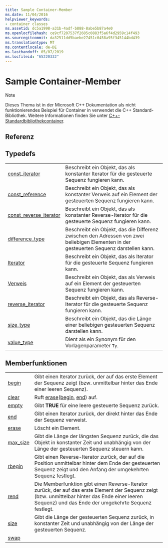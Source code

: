 ```yaml
---
title: Sample Container-Member
ms.date: 11/04/2016
helpviewer_keywords:
- container classes
ms.assetid: dc5a1998-a31b-4adf-b888-8abe5b87a4e0
ms.openlocfilehash: ce9cf7207537f2605c0883f5a6f4d2959c14f493
ms.sourcegitcommit: da32511dd5baebe27451c0458a95f345144bd439
ms.translationtype: MT
ms.contentlocale: de-DE
ms.lasthandoff: 05/07/2019
ms.locfileid: "65220332"
---
```

# <a name="sample-container-members"></a>Sample Container-Member

> [!NOTE]
> Dieses Thema ist in der Microsoft C++ Dokumentation als nicht funktionierendes Beispiel für Container in verwendet die C++ Standard-Bibliothek. Weitere Informationen finden Sie unter [C++-Standardbibliothekcontainer](../standard-library/stl-containers.md).

## <a name="reference"></a>Referenz

## <a name="typedefs"></a>Typedefs

|||
|-|-|
|[const_iterator](../standard-library/container-class-const-iterator.md)|Beschreibt ein Objekt, das als konstanter Iterator für die gesteuerte Sequenz fungieren kann.|
|[const_reference](../standard-library/container-class-const-reference.md)|Beschreibt ein Objekt, das als konstanter Verweis auf ein Element der gesteuerten Sequenz fungieren kann.|
|[const_reverse_iterator](../standard-library/container-class-const-reverse-iterator.md)|Beschreibt ein Objekt, das als konstanter Reverse-Iterator für die gesteuerte Sequenz fungieren kann.|
|[difference_type](../standard-library/container-class-difference-type.md)|Beschreibt ein Objekt, das die Differenz zwischen den Adressen von zwei beliebigen Elementen in der gesteuerten Sequenz darstellen kann.|
|[Iterator](../standard-library/container-class-iterator.md)|Beschreibt ein Objekt, das als Iterator für die gesteuerte Sequenz fungieren kann.|
|[Verweis](../standard-library/container-class-reference.md)|Beschreibt ein Objekt, das als Verweis auf ein Element der gesteuerten Sequenz fungieren kann.|
|[reverse_iterator](../standard-library/container-class-reverse-iterator.md)|Beschreibt ein Objekt, das als Reverse-Iterator für die gesteuerte Sequenz fungieren kann.|
|[size_type](../standard-library/container-class-size-type.md)|Beschreibt ein Objekt, das die Länge einer beliebigen gesteuerten Sequenz darstellen kann.|
|[value_type](../standard-library/container-class-value-type.md)|Dient als ein Synonym für den Vorlagenparameter `Ty`.|

## <a name="member-functions"></a>Memberfunktionen

|||
|-|-|
|[begin](../standard-library/container-class-begin.md)|Gibt einen Iterator zurück, der auf das erste Element der Sequenz zeigt (bzw. unmittelbar hinter das Ende einer leeren Sequenz).|
|[clear](../standard-library/container-class-clear.md)|Ruft [erase](../standard-library/container-class-erase.md)([begin](../standard-library/container-class-begin.md), [end](../standard-library/container-class-end.md)) auf.|
|[empty](../standard-library/container-class-empty.md)|Gibt **TRUE** für eine leere gesteuerte Sequenz zurück.|
|[end](../standard-library/container-class-end.md)|Gibt einen Iterator zurück, der direkt hinter das Ende der Sequenz verweist.|
|[erase](../standard-library/container-class-erase.md)|Löscht ein Element.|
|[max_size](../standard-library/container-class-max-size.md)|Gibt die Länge der längsten Sequenz zurück, die das Objekt in konstanter Zeit und unabhängig von der Länge der gesteuerten Sequenz steuern kann.|
|[rbegin](../standard-library/container-class-rbegin.md)|Gibt einen Reverse-Iterator zurück, der auf die Position unmittelbar hinter dem Ende der gesteuerten Sequenz zeigt und den Anfang der umgekehrten Sequenz festlegt.|
|[rend](../standard-library/container-class-rend.md)|Die Memberfunktion gibt einen Reverse-Iterator zurück, der auf das erste Element der Sequenz zeigt (bzw. unmittelbar hinter das Ende einer leeren Sequenz) und das Ende der umgekehrte Sequenz festlegt.|
|[size](../standard-library/container-class-size.md)|Gibt die Länge der gesteuerten Sequenz zurück, in konstanter Zeit und unabhängig von der Länge der gesteuerten Sequenz.|
|[swap](../standard-library/container-class-swap.md)

